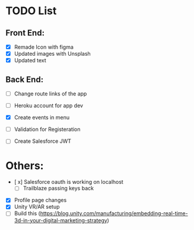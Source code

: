 # TODO List

## Front End:
- [x] Remade Icon with figma
- [x] Updated images with Unsplash
- [x] Updated text

## Back End:
- [ ] Change route links of the app 
- [ ] Heroku account for app dev
- [x] Create events in menu
- [ ] Validation for Registeration
- [ ] Create Salesforce JWT


# Others:
- [ x] Salesforce oauth is working on localhost<br>
    -[ ] Trailblaze passing keys back
- [x] Profile page changes
- [x] Unity VR/AR setup
- [ ] Build this (https://blog.unity.com/manufacturing/embedding-real-time-3d-in-your-digital-marketing-strategy)  